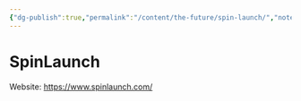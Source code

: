 ```yaml
---
{"dg-publish":true,"permalink":"/content/the-future/spin-launch/","noteIcon":""}
---
```


# SpinLaunch

Website: https://www.spinlaunch.com/